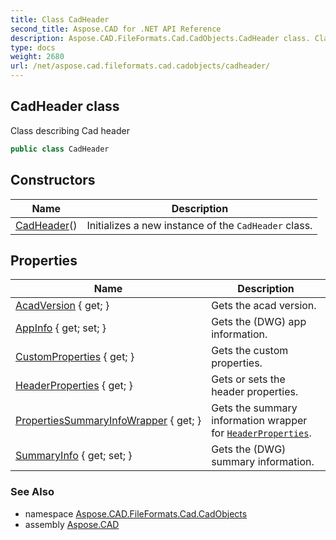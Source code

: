 ```yaml
---
title: Class CadHeader
second_title: Aspose.CAD for .NET API Reference
description: Aspose.CAD.FileFormats.Cad.CadObjects.CadHeader class. Class describing Cad header
type: docs
weight: 2680
url: /net/aspose.cad.fileformats.cad.cadobjects/cadheader/
---
```

## CadHeader class

Class describing Cad header

```csharp
public class CadHeader
```

## Constructors

| Name | Description |
| --- | --- |
| [CadHeader](cadheader/)() | Initializes a new instance of the `CadHeader` class. |

## Properties

| Name | Description |
| --- | --- |
| [AcadVersion](../../aspose.cad.fileformats.cad.cadobjects/cadheader/acadversion/) { get; } | Gets the acad version. |
| [AppInfo](../../aspose.cad.fileformats.cad.cadobjects/cadheader/appinfo/) { get; set; } | Gets the (DWG) app information. |
| [CustomProperties](../../aspose.cad.fileformats.cad.cadobjects/cadheader/customproperties/) { get; } | Gets the custom properties. |
| [HeaderProperties](../../aspose.cad.fileformats.cad.cadobjects/cadheader/headerproperties/) { get; } | Gets or sets the header properties. |
| [PropertiesSummaryInfoWrapper](../../aspose.cad.fileformats.cad.cadobjects/cadheader/propertiessummaryinfowrapper/) { get; } | Gets the summary information wrapper for [`HeaderProperties`](./headerproperties/). |
| [SummaryInfo](../../aspose.cad.fileformats.cad.cadobjects/cadheader/summaryinfo/) { get; set; } | Gets the (DWG) summary information. |

### See Also

* namespace [Aspose.CAD.FileFormats.Cad.CadObjects](../../aspose.cad.fileformats.cad.cadobjects/)
* assembly [Aspose.CAD](../../)


